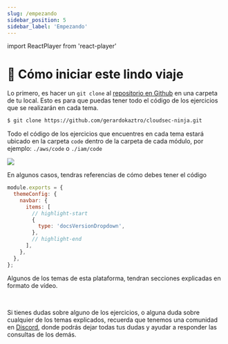 ```yaml
---
slug: /empezando
sidebar_position: 5
sidebar_label: 'Empezando'
---
```

import ReactPlayer from 'react-player'

# 🏁 Cómo iniciar este lindo viaje

Lo primero, es hacer un `git clone` al [repositorio en Github](https://github.com/gerardokaztro/cloudsec-ninja) en una carpeta de tu local. Esto es para que puedas tener todo el código de los ejercicios que se realizarán en cada tema.

```bash
$ git clone https://github.com/gerardokaztro/cloudsec-ninja.git
```

Todo el código de los ejercicios que encuentres en cada tema estará ubicado en la carpeta `code` dentro de la carpeta de cada módulo, por ejemplo: `./aws/code` o `./iam/code`

<browser url="-">
<img src={require('@site/static/img/social-card.png').default}/>
</browser>

En algunos casos, tendras referencias de cómo debes tener el código
```js title="docusaurus.config.js"
module.exports = {
  themeConfig: {
    navbar: {
      items: [
        // highlight-start
        {
          type: 'docsVersionDropdown',
        },
        // highlight-end
      ],
    },
  },
};
```

Algunos de los temas de esta plataforma, tendran secciones explicadas en formato de vídeo.

<ReactPlayer controls url='https://www.youtube.com/watch?v=B2FNRK3gZWE' /> <br/>

Si tienes dudas sobre alguno de los ejercicios, o alguna duda sobre cualquier de los temas explicados, recuerda que tenemos una comunidad en [Discord](https://discord.gg/cV7syyA5ae), donde podrás dejar todas tus dudas y ayudar a responder las consultas de los demás.